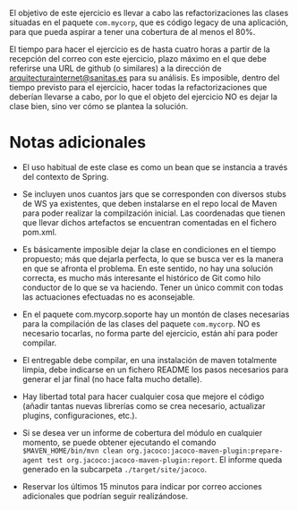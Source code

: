 El objetivo de este ejercicio es llevar a cabo las refactorizaciones las clases situadas en el paquete `com.mycorp`, que es código legacy de una aplicación, para que pueda aspirar a tener una cobertura de al menos el 80%.

El tiempo para hacer el ejercicio es de hasta cuatro horas a partir de la recepción del correo con este ejercicio, plazo máximo en el que debe referirse una URL de github (o similares) a la dirección de arquitecturainternet@sanitas.es para su análisis. Es imposible, dentro del tiempo previsto para el ejercicio, hacer todas la refactorizaciones que deberían llevarse a cabo, por lo que el objeto del ejercicio NO es dejar la clase bien, sino ver cómo se plantea la solución.


Notas adicionales
=================

* El uso habitual de este clase es como un bean que se instancia a través del contexto de Spring.

* Se incluyen unos cuantos jars que se corresponden con diversos stubs de WS ya existentes, que deben instalarse en el repo local de Maven para poder realizar la compilzación inicial. Las coordenadas que tienen que llevar dichos artefactos se encuentran comentadas en el fichero pom.xml.

* Es básicamente imposible dejar la clase en condiciones en el tiempo propuesto; más que dejarla perfecta, lo que se busca ver es la manera en que se afronta el problema. En este sentido, no hay una solución correcta, es mucho más interesante el histórico de Git como hilo conductor de lo que se va haciendo. Tener un único commit con todas las actuaciones efectuadas no es aconsejable.

* En el paquete com.mycorp.soporte hay un montón de clases necesarias para la compilación de las clases del paquete `com.mycorp`. NO es necesario tocarlas, no forma parte del ejercicio, están ahí para poder compilar.

* El entregable debe compilar, en una instalación de maven totalmente limpia, debe indicarse en un fichero README los pasos necesarios para generar el jar final (no hace falta mucho detalle).

* Hay libertad total para hacer cualquier cosa que mejore el código (añadir tantas nuevas librerías como se crea necesario, actualizar plugins, configuraciones, etc.).

* Si se desea ver un informe de cobertura del módulo en cualquier momento, se puede obtener ejecutando el comando `$MAVEN_HOME/bin/mvn clean org.jacoco:jacoco-maven-plugin:prepare-agent test org.jacoco:jacoco-maven-plugin:report`. El informe queda generado en la subcarpeta `./target/site/jacoco`.

* Reservar los últimos 15 minutos para indicar por correo acciones adicionales que podrían seguir realizándose.
